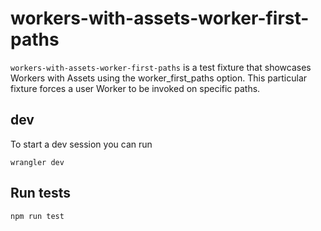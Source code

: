 # workers-with-assets-worker-first-paths

`workers-with-assets-worker-first-paths` is a test fixture that showcases Workers with Assets using the worker_first_paths option. This particular fixture forces a user Worker to be invoked on specific paths.

## dev

To start a dev session you can run

```
wrangler dev
```

## Run tests

```
npm run test
```
